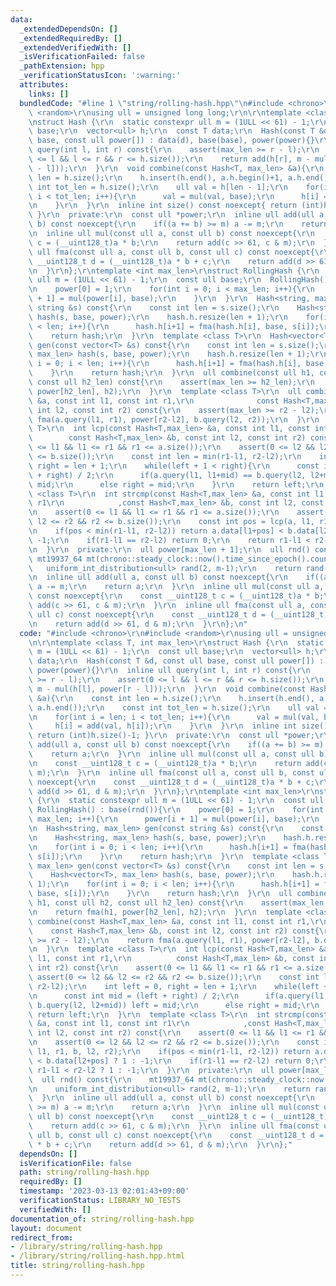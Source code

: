 ```yaml
---
data:
  _extendedDependsOn: []
  _extendedRequiredBy: []
  _extendedVerifiedWith: []
  _isVerificationFailed: false
  _pathExtension: hpp
  _verificationStatusIcon: ':warning:'
  attributes:
    links: []
  bundledCode: "#line 1 \"string/rolling-hash.hpp\"\n#include <chrono>\r\n#include\
    \ <random>\r\nusing ull = unsigned long long;\r\n\r\ntemplate <class T, int max_len>\r\
    \nstruct Hash {\r\n  static constexpr ull m = (1ULL << 61) - 1;\r\n  const ull\
    \ base;\r\n  vector<ull> h;\r\n  const T data;\r\n  Hash(const T &d, const ull\
    \ base, const ull power[]) : data(d), base(base), power(power){}\r\n  inline ull\
    \ query(int l, int r) const{\r\n    assert(max_len >= r - l);\r\n    assert(0\
    \ <= l && l <= r && r <= h.size());\r\n    return add(h[r], m - mul(h[l], power[r\
    \ - l]));\r\n  }\r\n  void combine(const Hash<T, max_len> &a){\r\n    const int\
    \ len = h.size();\r\n    h.insert(h.end(), a.h.begin()+1, a.h.end());\r\n    const\
    \ int tot_len = h.size();\r\n    ull val = h[len - 1];\r\n    for(int i = len;\
    \ i < tot_len; i++){\r\n      val = mul(val, base);\r\n      h[i] = add(val, h[i]);\r\
    \n    }\r\n  }\r\n  inline int size() const noexcept{ return (int)h.size()-1;\
    \ }\r\n  private:\r\n  const ull *power;\r\n  inline ull add(ull a, const ull\
    \ b) const noexcept{\r\n    if((a += b) >= m) a -= m;\r\n    return a;\r\n  }\r\
    \n  inline ull mul(const ull a, const ull b) const noexcept{\r\n    const __uint128_t\
    \ c = (__uint128_t)a * b;\r\n    return add(c >> 61, c & m);\r\n  }\r\n  inline\
    \ ull fma(const ull a, const ull b, const ull c) const noexcept{\r\n    const\
    \ __uint128_t d = (__uint128_t)a * b + c;\r\n    return add(d >> 61, d & m);\r\
    \n  }\r\n};\r\ntemplate <int max_len>\r\nstruct RollingHash {\r\n  static constexpr\
    \ ull m = (1ULL << 61) - 1;\r\n  const ull base;\r\n  RollingHash() : base(rnd()){\r\
    \n    power[0] = 1;\r\n    for(int i = 0; i < max_len; i++){\r\n      power[i\
    \ + 1] = mul(power[i], base);\r\n    }\r\n  }\r\n  Hash<string, max_len> gen(const\
    \ string &s) const{\r\n    const int len = s.size();\r\n    Hash<string, max_len>\
    \ hash(s, base, power);\r\n    hash.h.resize(len + 1);\r\n    for(int i = 0; i\
    \ < len; i++){\r\n      hash.h[i+1] = fma(hash.h[i], base, s[i]);\r\n    }\r\n\
    \    return hash;\r\n  }\r\n  template <class T>\r\n  Hash<vector<T>, max_len>\
    \ gen(const vector<T> &s) const{\r\n    const int len = s.size();\r\n    Hash<vector<T>,\
    \ max_len> hash(s, base, power);\r\n    hash.h.resize(len + 1);\r\n    for(int\
    \ i = 0; i < len; i++){\r\n      hash.h[i+1] = fma(hash.h[i], base, s[i]);\r\n\
    \    }\r\n    return hash;\r\n  }\r\n  ull combine(const ull h1, const ull h2,\
    \ const ull h2_len) const{\r\n    assert(max_len >= h2_len);\r\n    return fma(h1,\
    \ power[h2_len], h2);\r\n  }\r\n  template <class T>\r\n  ull combine(const Hash<T,max_len>\
    \ &a, const int l1, const int r1,\r\n              const Hash<T,max_len> &b, const\
    \ int l2, const int r2) const{\r\n    assert(max_len >= r2 - l2);\r\n    return\
    \ fma(a.query(l1, r1), power[r2-l2], b.query(l2, r2));\r\n  }\r\n  template <class\
    \ T>\r\n  int lcp(const Hash<T,max_len> &a, const int l1, const int r1,\r\n  \
    \        const Hash<T,max_len> &b, const int l2, const int r2) const{\r\n    assert(0\
    \ <= l1 && l1 <= r1 && r1 <= a.size());\r\n    assert(0 <= l2 && l2 <= r2 && r2\
    \ <= b.size());\r\n    const int len = min(r1-l1, r2-l2);\r\n    int left = 0,\
    \ right = len + 1;\r\n    while(left + 1 < right){\r\n      const int mid = (left\
    \ + right) / 2;\r\n      if(a.query(l1, l1+mid) == b.query(l2, l2+mid)) left =\
    \ mid;\r\n      else right = mid;\r\n    }\r\n    return left;\r\n  }\r\n  template\
    \ <class T>\r\n  int strcmp(const Hash<T,max_len> &a, const int l1, const int\
    \ r1\r\n            ,const Hash<T,max_len> &b, const int l2, const int r2) const{\r\
    \n    assert(0 <= l1 && l1 <= r1 && r1 <= a.size());\r\n    assert(0 <= l2 &&\
    \ l2 <= r2 && r2 <= b.size());\r\n    const int pos = lcp(a, l1, r1, b, l2, r2);\r\
    \n    if(pos < min(r1-l1, r2-l2)) return a.data[l1+pos] < b.data[l2+pos] ? 1 :\
    \ -1;\r\n    if(r1-l1 == r2-l2) return 0;\r\n    return r1-l1 < r2-l2 ? 1 : -1;\r\
    \n  }\r\n  private:\r\n  ull power[max_len + 1];\r\n  ull rnd() const{\r\n   \
    \ mt19937_64 mt(chrono::steady_clock::now().time_since_epoch().count());\r\n \
    \   uniform_int_distribution<ull> rand(2, m-1);\r\n    return rand(mt);\r\n  }\r\
    \n  inline ull add(ull a, const ull b) const noexcept{\r\n    if((a += b) >= m)\
    \ a -= m;\r\n    return a;\r\n  }\r\n  inline ull mul(const ull a, const ull b)\
    \ const noexcept{\r\n    const __uint128_t c = (__uint128_t)a * b;\r\n    return\
    \ add(c >> 61, c & m);\r\n  }\r\n  inline ull fma(const ull a, const ull b, const\
    \ ull c) const noexcept{\r\n    const __uint128_t d = (__uint128_t)a * b + c;\r\
    \n    return add(d >> 61, d & m);\r\n  }\r\n};\n"
  code: "#include <chrono>\r\n#include <random>\r\nusing ull = unsigned long long;\r\
    \n\r\ntemplate <class T, int max_len>\r\nstruct Hash {\r\n  static constexpr ull\
    \ m = (1ULL << 61) - 1;\r\n  const ull base;\r\n  vector<ull> h;\r\n  const T\
    \ data;\r\n  Hash(const T &d, const ull base, const ull power[]) : data(d), base(base),\
    \ power(power){}\r\n  inline ull query(int l, int r) const{\r\n    assert(max_len\
    \ >= r - l);\r\n    assert(0 <= l && l <= r && r <= h.size());\r\n    return add(h[r],\
    \ m - mul(h[l], power[r - l]));\r\n  }\r\n  void combine(const Hash<T, max_len>\
    \ &a){\r\n    const int len = h.size();\r\n    h.insert(h.end(), a.h.begin()+1,\
    \ a.h.end());\r\n    const int tot_len = h.size();\r\n    ull val = h[len - 1];\r\
    \n    for(int i = len; i < tot_len; i++){\r\n      val = mul(val, base);\r\n \
    \     h[i] = add(val, h[i]);\r\n    }\r\n  }\r\n  inline int size() const noexcept{\
    \ return (int)h.size()-1; }\r\n  private:\r\n  const ull *power;\r\n  inline ull\
    \ add(ull a, const ull b) const noexcept{\r\n    if((a += b) >= m) a -= m;\r\n\
    \    return a;\r\n  }\r\n  inline ull mul(const ull a, const ull b) const noexcept{\r\
    \n    const __uint128_t c = (__uint128_t)a * b;\r\n    return add(c >> 61, c &\
    \ m);\r\n  }\r\n  inline ull fma(const ull a, const ull b, const ull c) const\
    \ noexcept{\r\n    const __uint128_t d = (__uint128_t)a * b + c;\r\n    return\
    \ add(d >> 61, d & m);\r\n  }\r\n};\r\ntemplate <int max_len>\r\nstruct RollingHash\
    \ {\r\n  static constexpr ull m = (1ULL << 61) - 1;\r\n  const ull base;\r\n \
    \ RollingHash() : base(rnd()){\r\n    power[0] = 1;\r\n    for(int i = 0; i <\
    \ max_len; i++){\r\n      power[i + 1] = mul(power[i], base);\r\n    }\r\n  }\r\
    \n  Hash<string, max_len> gen(const string &s) const{\r\n    const int len = s.size();\r\
    \n    Hash<string, max_len> hash(s, base, power);\r\n    hash.h.resize(len + 1);\r\
    \n    for(int i = 0; i < len; i++){\r\n      hash.h[i+1] = fma(hash.h[i], base,\
    \ s[i]);\r\n    }\r\n    return hash;\r\n  }\r\n  template <class T>\r\n  Hash<vector<T>,\
    \ max_len> gen(const vector<T> &s) const{\r\n    const int len = s.size();\r\n\
    \    Hash<vector<T>, max_len> hash(s, base, power);\r\n    hash.h.resize(len +\
    \ 1);\r\n    for(int i = 0; i < len; i++){\r\n      hash.h[i+1] = fma(hash.h[i],\
    \ base, s[i]);\r\n    }\r\n    return hash;\r\n  }\r\n  ull combine(const ull\
    \ h1, const ull h2, const ull h2_len) const{\r\n    assert(max_len >= h2_len);\r\
    \n    return fma(h1, power[h2_len], h2);\r\n  }\r\n  template <class T>\r\n  ull\
    \ combine(const Hash<T,max_len> &a, const int l1, const int r1,\r\n          \
    \    const Hash<T,max_len> &b, const int l2, const int r2) const{\r\n    assert(max_len\
    \ >= r2 - l2);\r\n    return fma(a.query(l1, r1), power[r2-l2], b.query(l2, r2));\r\
    \n  }\r\n  template <class T>\r\n  int lcp(const Hash<T,max_len> &a, const int\
    \ l1, const int r1,\r\n          const Hash<T,max_len> &b, const int l2, const\
    \ int r2) const{\r\n    assert(0 <= l1 && l1 <= r1 && r1 <= a.size());\r\n   \
    \ assert(0 <= l2 && l2 <= r2 && r2 <= b.size());\r\n    const int len = min(r1-l1,\
    \ r2-l2);\r\n    int left = 0, right = len + 1;\r\n    while(left + 1 < right){\r\
    \n      const int mid = (left + right) / 2;\r\n      if(a.query(l1, l1+mid) ==\
    \ b.query(l2, l2+mid)) left = mid;\r\n      else right = mid;\r\n    }\r\n   \
    \ return left;\r\n  }\r\n  template <class T>\r\n  int strcmp(const Hash<T,max_len>\
    \ &a, const int l1, const int r1\r\n            ,const Hash<T,max_len> &b, const\
    \ int l2, const int r2) const{\r\n    assert(0 <= l1 && l1 <= r1 && r1 <= a.size());\r\
    \n    assert(0 <= l2 && l2 <= r2 && r2 <= b.size());\r\n    const int pos = lcp(a,\
    \ l1, r1, b, l2, r2);\r\n    if(pos < min(r1-l1, r2-l2)) return a.data[l1+pos]\
    \ < b.data[l2+pos] ? 1 : -1;\r\n    if(r1-l1 == r2-l2) return 0;\r\n    return\
    \ r1-l1 < r2-l2 ? 1 : -1;\r\n  }\r\n  private:\r\n  ull power[max_len + 1];\r\n\
    \  ull rnd() const{\r\n    mt19937_64 mt(chrono::steady_clock::now().time_since_epoch().count());\r\
    \n    uniform_int_distribution<ull> rand(2, m-1);\r\n    return rand(mt);\r\n\
    \  }\r\n  inline ull add(ull a, const ull b) const noexcept{\r\n    if((a += b)\
    \ >= m) a -= m;\r\n    return a;\r\n  }\r\n  inline ull mul(const ull a, const\
    \ ull b) const noexcept{\r\n    const __uint128_t c = (__uint128_t)a * b;\r\n\
    \    return add(c >> 61, c & m);\r\n  }\r\n  inline ull fma(const ull a, const\
    \ ull b, const ull c) const noexcept{\r\n    const __uint128_t d = (__uint128_t)a\
    \ * b + c;\r\n    return add(d >> 61, d & m);\r\n  }\r\n};"
  dependsOn: []
  isVerificationFile: false
  path: string/rolling-hash.hpp
  requiredBy: []
  timestamp: '2023-03-13 02:01:43+09:00'
  verificationStatus: LIBRARY_NO_TESTS
  verifiedWith: []
documentation_of: string/rolling-hash.hpp
layout: document
redirect_from:
- /library/string/rolling-hash.hpp
- /library/string/rolling-hash.hpp.html
title: string/rolling-hash.hpp
---
```

